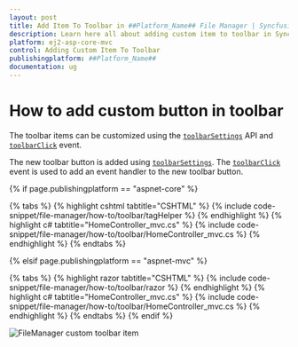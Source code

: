 ```yaml
---
layout: post
title: Add Item To Toolbar in ##Platform_Name## File Manager | Syncfusion
description: Learn here all about adding custom item to toolbar in Syncfusion ##Platform_Name## File Manager component of Syncfusion Essential JS 2 and more.
platform: ej2-asp-core-mvc
control: Adding Custom Item To Toolbar
publishingplatform: ##Platform_Name##
documentation: ug
---
```


# How to add custom button in toolbar

The toolbar items can be customized using the [`toolbarSettings`](https://help.syncfusion.com/cr/aspnetcore-js2/Syncfusion.EJ2~Syncfusion.EJ2.FileManager.FileManager~ToolbarSettings.html) API and [`toolbarClick`](https://help.syncfusion.com/cr/aspnetcore-js2/Syncfusion.EJ2~Syncfusion.EJ2.FileManager.FileManager~ToolbarClick.html) event.


The new toolbar button is added using [`toolbarSettings`](https://help.syncfusion.com/cr/aspnetcore-js2/Syncfusion.EJ2~Syncfusion.EJ2.FileManager.FileManager~ToolbarSettings.html). The [`toolbarClick`](https://help.syncfusion.com/cr/aspnetcore-js2/Syncfusion.EJ2~Syncfusion.EJ2.FileManager.FileManager~ToolbarClick.html) event is used to add an event handler to the new toolbar button.

{% if page.publishingplatform == "aspnet-core" %}

{% tabs %}
{% highlight cshtml tabtitle="CSHTML" %}
{% include code-snippet/file-manager/how-to/toolbar/tagHelper %}
{% endhighlight %}
{% highlight c# tabtitle="HomeController_mvc.cs" %}
{% include code-snippet/file-manager/how-to/toolbar/HomeController_mvc.cs %}
{% endhighlight %}
{% endtabs %}

{% elsif page.publishingplatform == "aspnet-mvc" %}

{% tabs %}
{% highlight razor tabtitle="CSHTML" %}
{% include code-snippet/file-manager/how-to/toolbar/razor %}
{% endhighlight %}
{% highlight c# tabtitle="HomeController_mvc.cs" %}
{% include code-snippet/file-manager/how-to/toolbar/HomeController_mvc.cs %}
{% endhighlight %}
{% endtabs %}
{% endif %}




![FileManager custom toolbar item](../images/custom_toolbar.png)